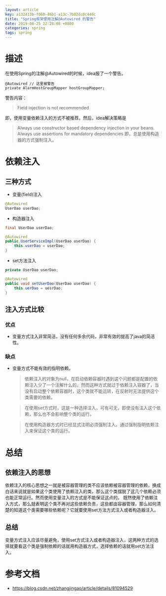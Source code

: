 ```yaml
---
layout: article
key: a132413b-f068-46b1-a13c-7b02dc0c446c
title: "Spring框架使用注解@Autowired 的警告"
date: 2019-08-25 22:28:08 +0800
categories: spring
tags: spring
---
```



# 描述
在使用Spring的注解@Autowired的时候，idea报了一个警告。

```
@Autowired // 这里被警告
private AlarmHostGroupMapper hostGroupMapper;
```

警告内容：
> Field injection is not recommended

即，使用变量依赖注入的方式不被推荐。然后，idea解决策略是
> Always use constructor based dependency injection in your beans. Always use assertions for mandatory dependencies
即，总是使用构造器的方式强制注入。

# 依赖注入

## 三种方式

- 变量(field)注入
``` java
@Autowired
UserDao userDao;
```
- 构造器注入
```java
final UserDao userDao;

@Autowired
public UserServiceImpl(UserDao userDao) {
    this.userDao = userDao;
}
```
- set方法注入

```java
private UserDao userDao;

@Autowired
public void setUserDao(UserDao userDao) {
    this.uerDao = uesrDao;
}
```

## 注入方式比较

### 优点
- 变量方式注入非常简洁，没有任何多余代码，非常有效的提高了java的简洁性。

### 缺点
- 变量方式不能有效的指明依赖。
    > 依赖注入的对象为null，在启动依赖容器时遇到这个问题都是配置的依赖注入少了一个注解什么的，然而这种方式就过于依赖注入容器了，当没有启动整个依赖容器时，这个类就不能运转，在反射时无法提供这个类需要的依赖。 

    > 在使用set方式时，这是一种选择注入，可有可无，即使没有注入这个依赖，那么也不会影响整个类的运行。 

    > 在使用构造器方式时已经显式注明必须强制注入。通过强制指明依赖注入来保证这个类的运行。



# 总结
## 依赖注入的思想

依赖注入的核心思想之一就是被容器管理的类不应该依赖被容器管理的依赖，换成白话来说就是如果这个类使用了依赖注入的类，那么这个类摆脱了这几个依赖必须也能正常运行。然而使用变量注入的方式是不能保证这点的。 
既然使用了依赖注入方式，那么就表明这个类不再对这些依赖负责，这些都由容器管理，那么如何清楚的知道这个类需要哪些依赖呢？它就要使用set方法方式注入或者构造器注入。

## 总结
变量方式注入应该尽量避免，使用set方式注入或者构造器注入，这两种方式的选择就要看这个类是强制依赖的话就用构造器方式，选择依赖的话就用set方法注入。

# 参考文档

- https://blog.csdn.net/zhangjingao/article/details/81094529
